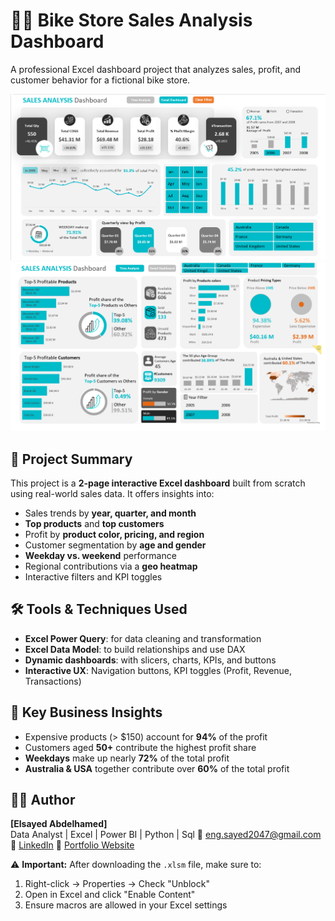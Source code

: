 # 🚴‍♂️ Bike Store Sales Analysis Dashboard

A professional Excel dashboard project that analyzes sales, profit, and customer behavior for a fictional bike store.

![Dashboard Page 1](https://github.com/sayedsoliman0047/bike-store-sales-dashboard/blob/main/Dashboard-1.png)
![Dashboard Page 2](https://github.com/sayedsoliman0047/bike-store-sales-dashboard/blob/main/Dashboard-2.png)

## 📌 Project Summary

This project is a **2-page interactive Excel dashboard** built from scratch using real-world sales data. It offers insights into:

- Sales trends by **year, quarter, and month**
- **Top products** and **top customers**
- Profit by **product color, pricing, and region**
- Customer segmentation by **age and gender**
- **Weekday vs. weekend** performance
- Regional contributions via a **geo heatmap**
- Interactive filters and KPI toggles

## 🛠️ Tools & Techniques Used

- **Excel Power Query**: for data cleaning and transformation  
- **Excel Data Model**: to build relationships and use DAX  
- **Dynamic dashboards**: with slicers, charts, KPIs, and buttons  
- **Interactive UX**: Navigation buttons, KPI toggles (Profit, Revenue, Transactions)

## 🧠 Key Business Insights

- Expensive products (> $150) account for **94%** of the profit
- Customers aged **50+** contribute the highest profit share
- **Weekdays** make up nearly **72%** of the total profit
- **Australia & USA** together contribute over **60%** of the total profit


## 👨‍💻 Author

**[Elsayed Abdelhamed]**  
Data Analyst | Excel | Power BI | Python | Sql
📧 eng.sayed2047@gmail.com  
🔗 [LinkedIn]([https://linkedin.com/in/your-profile](https://www.linkedin.com/in/elsayed-soliman-0478b128a/))  
🔗 [Portfolio Website](https://yourportfolio.com)



⚠️ **Important:** After downloading the `.xlsm` file, make sure to:

1. Right-click → Properties → Check "Unblock"
2. Open in Excel and click "Enable Content"
3. Ensure macros are allowed in your Excel settings
